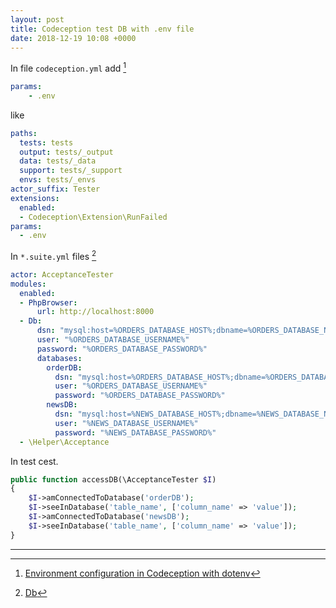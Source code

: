 ```yaml
---
layout: post
title: Codeception test DB with .env file
date: 2018-12-19 10:08 +0000
---
```


In file `codeception.yml` add [^1]
```yml
params:
	- .env
```

[^1]: [Environment configuration in Codeception with dotenv](https://barryvanveen.nl/blog/36-environment-configuration-in-codeception-with-dotenv)

like 
```yml
paths:
  tests: tests
  output: tests/_output
  data: tests/_data
  support: tests/_support
  envs: tests/_envs
actor_suffix: Tester
extensions:
  enabled:
  - Codeception\Extension\RunFailed
params:
  - .env
```

In `*.suite.yml` files [^2]
```yml
actor: AcceptanceTester
modules:
  enabled:
  - PhpBrowser:
      url: http://localhost:8000
  - Db:
      dsn: "mysql:host=%ORDERS_DATABASE_HOST%;dbname=%ORDERS_DATABASE_NAME%"
      user: "%ORDERS_DATABASE_USERNAME%"
      password: "%ORDERS_DATABASE_PASSWORD%"
      databases:
        orderDB:
          dsn: "mysql:host=%ORDERS_DATABASE_HOST%;dbname=%ORDERS_DATABASE_NAME%"
          user: "%ORDERS_DATABASE_USERNAME%"
          password: "%ORDERS_DATABASE_PASSWORD%"
        newsDB:
          dsn: "mysql:host=%NEWS_DATABASE_HOST%;dbname=%NEWS_DATABASE_NAME%"
          user: "%NEWS_DATABASE_USERNAME%"
          password: "%NEWS_DATABASE_PASSWORD%"
  - \Helper\Acceptance

```

[^2]: [Db](https://codeception.com/docs/modules/Db)

In test cest.

```php
public function accessDB(\AcceptanceTester $I)
{
    $I->amConnectedToDatabase('orderDB');
    $I->seeInDatabase('table_name', ['column_name' => 'value']);
    $I->amConnectedToDatabase('newsDB');
    $I->seeInDatabase('table_name', ['column_name' => 'value']);
}
```




---